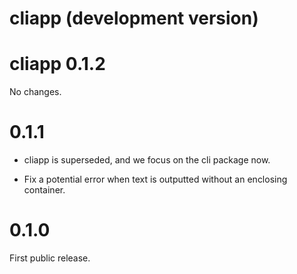 # cliapp (development version)

# cliapp 0.1.2

No changes.

# 0.1.1

* cliapp is superseded, and we focus on the cli package now.

* Fix a potential error when text is outputted without an
  enclosing container.

# 0.1.0

First public release.
